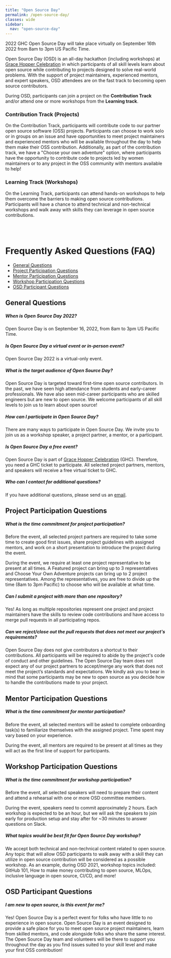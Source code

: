 ```yaml
---
title: "Open Source Day"
permalink: /open-source-day/
classes: wide
sidebar:
  nav: "open-source-day"
---
```


2022 GHC Open Source Day will take place virtually on September 16th 2022 from 8am to 3pm US Pacific Time.

Open Source Day (OSD) is an all-day hackathon (including workshops) at [Grace Hopper Celebration](https://ghc.anitab.org/) in which participants of all skill levels learn about open source while contributing to projects designed to solve real-world problems. With the support of project maintainers, experienced mentors, and expert speakers, OSD attendees are on the fast track to becoming open source contributors.

During OSD, participants can join a project on the **Contribution Track** and/or attend one or more workshops from the **Learning track**.

### Contribution Track (Projects)
On the Contribution Track, participants will contribute code to our partner open source software (OSS) projects.
 Participants can choose to work solo or in groups on an issue and have opportunities to meet project maintainers
 and experienced mentors who will be available throughout the day to help them make their OSS contribution.
 Additionally, as part of the contribution track, we have a "Choose your own adventure" option, where participants
 have the opportunity to contribute code to projects led by women maintainers or to any project in the OSS
 community with mentors available to help!

### Learning Track (Workshops)
On the Learning Track, participants can attend hands-on workshops to help them overcome the barriers to making
 open source contributions. Participants will have a chance to attend technical and non-technical workshops and walk
 away with skills they can leverage in open source contributions.

<br>
<br>

# Frequently Asked Questions (FAQ)
- [General Questions](#general-questions)
- [Project Participation Questions](#project-participation-questions)
- [Mentor Participation Questions](#mentor-participation-questions)
- [Workshop Participation Questions](#workshop-participation-questions)
- [OSD Participant Questions](#osd-participant-questions)

## General Questions

##### When is Open Source Day 2022?

Open Source Day is on September 16, 2022, from 8am to 3pm US Pacific Time.

##### Is Open Source Day a virtual event or in-person event?  

Open Source Day 2022 is a virtual-only event.

##### What is the target audience of Open Source Day?

Open Source Day is targeted toward first-time open source contributors. In the past, we have seen high attendance
 from students and early-career professionals. We have also seen mid-career participants who are skilled engineers
 but are new to open source. We welcome participants of all skill levels to join us to learn about open source!

##### How can I participate in Open Source Day?

There are many ways to participate in Open Source Day. We invite you to join us as a workshop speaker, a project partner,
 a mentor, or a participant.

##### Is Open Source Day a free event?

Open Source Day is part of [Grace Hopper Celebration](https://ghc.anitab.org/) (GHC). Therefore, you need a GHC ticket
 to participate. All selected project partners, mentors, and speakers will receive a free virtual ticket to GHC.

##### Who can I contact for additional questions?

If you have additional questions, please send us an [email](mailto:anitabopensourceday@gmail.com).

## Project Participation Questions
##### What is the time commitment for project participation?

Before the event, all selected project partners are required to take some time to create good first issues, share
 project guidelines with assigned mentors, and work on a short presentation to introduce the project during the event.

During the event, we require at least one project representative to be present at all times. A Featured project
 can bring up to 3 representatives and Choose Your Own Adventure projects can bring up to 2 project representatives.
 Among the representatives, you are free to divide up the time (8am to 3pm Pacific) to choose who will be available
 at what time.

##### Can I submit a project with more than one repository?

Yes! As long as multiple repositories represent one project and project maintainers have the skills to review code
 contributions and have access to merge pull requests in all participating repos.

##### Can we reject/close out the pull requests that does not meet our project's requirements?

Open Source Day does not give contributors a shortcut to their contributions. All participants will be required to abide by the project's code of conduct and other guidelines. The Open Source Day team does not expect any of our project partners to accept/merge any work that does not meet the project’s standards and expectations. We kindly ask you to bear in mind that some participants may be new to open source as you decide how to handle the contributions made to your project.


## Mentor Participation Questions
##### What is the time commitment for mentor participation?

Before the event, all selected mentors will be asked to complete onboarding task(s) to familiarize themselves with
 the assigned project. Time spent may vary based on your experience.

During the event, all mentors are required to be present at all times as they will act as the first line of support for
 participants.


## Workshop Participation Questions
##### What is the time commitment for workshop participation?

Before the event, all selected speakers will need to prepare their content and attend a rehearsal with one or more
 OSD committee members.

During the event, speakers need to commit approximately 2 hours. Each workshop is expected to be an hour, but we will ask the speakers to join early for production setup and stay after for ~30 minutes to answer questions on Slack.

##### What topics would be best fit for Open Source Day workshop?

We accept both technical and non-technical content related to open source. Any topic that will allow OSD participants to walk away with a skill they can utilize in open source contribution will be considered as a possible workshop. As an example, during OSD 2021, workshop topics included: GitHub 101, How to make money contributing to open source, MLOps, inclusive language in open source, CI/CD, and more!


## OSD Participant Questions
##### I am new to open source, is this event for me?

Yes! Open Source Day is a perfect event for folks who have little to no experience in open source. Open Source Day is an event designed to provide a safe place for you to meet open source project maintainers, learn from skilled mentors, and code alongside folks who share the same interest. The Open Source Day team and volunteers will be there to support you throughout the day as you find issues suited to your skill level and make your first OSS contribution!
